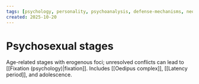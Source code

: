 ```yaml
---
tags: [psychology, personality, psychoanalysis, defense-mechanisms, neo-freudians, social-cognitive, traits, big-five, assessment, mbti]
created: 2025-10-20
---
```

# Psychosexual stages

Age-related stages with erogenous foci; unresolved conflicts can lead to [[Fixation (psychology)|fixation]]. Includes [[Oedipus complex]], [[Latency period]], and adolescence.
